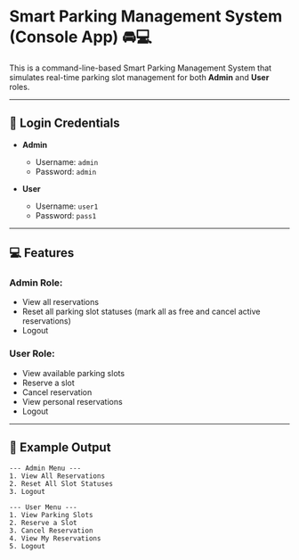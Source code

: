 # Smart Parking Management System (Console App) 🚘💻

This is a command-line-based Smart Parking Management System that simulates real-time parking slot management for both **Admin** and **User** roles.

---

## 🔐 Login Credentials

- **Admin**
  - Username: `admin`
  - Password: `admin`
  
- **User**
  - Username: `user1`
  - Password: `pass1`

---

## 💻 Features

### Admin Role:
- View all reservations
- Reset all parking slot statuses (mark all as free and cancel active reservations)
- Logout

### User Role:
- View available parking slots
- Reserve a slot
- Cancel reservation
- View personal reservations
- Logout

---

## 🚀 Example Output

```plaintext
--- Admin Menu ---
1. View All Reservations
2. Reset All Slot Statuses
3. Logout

--- User Menu ---
1. View Parking Slots
2. Reserve a Slot
3. Cancel Reservation
4. View My Reservations
5. Logout

